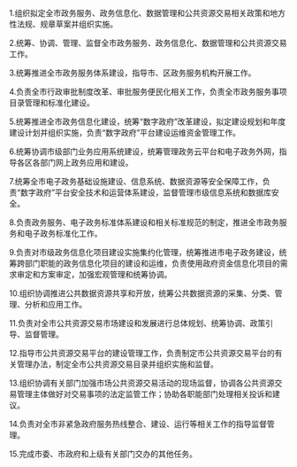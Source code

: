 1.组织拟定全市政务服务、政务信息化、数据管理和公共资源交易相关政策和地方性法规、规章草案并组织实施。

2.统筹、协调、管理、监督全市政务服务、政务信息化、数据管理和公共资源交易工作。

3.统筹推进全市政务服务体系建设，指导市、区政务服务机构开展工作。

4.负责全市行政审批制度改革、审批服务便民化相关工作，负责全市政务服务事项目录管理和标准化建设。

5.统筹推进全市政务信息化建设，统筹“数字政府”改革建设，拟定建设规划和年度建设计划并组织实施，负责“数字政府”平台建设运维资金管理工作。

6.统筹协调市级部门业务应用系统建设，统筹管理政务云平台和电子政务外网，指导各区各部门网上政务应用和建设。

7.统筹全市电子政务基础设施建设、信息系统、数据资源等安全保障工作，负责“数字政府”平台安全技术和运营体系建设，监督管理市级信息系统和数据库安全。

8.负责政务服务、电子政务标准体系建设和相关标准规范的制定，推进全市政务服务和电子政务标准化工作。

9.负责对市级政务信息化项目建设实施集约化管理，统筹推进市电子政务建设，统筹跨部门职能的政务信息化项目的建设和运维，负责使用政府资金信息化项目的需求审定和方案审定，加强宏观管理和统筹协调。

10.组织协调推进公共数据资源共享和开放，统筹公共数据资源的采集、分类、管理、分析和应用工作。

11.负责对全市公共资源交易市场建设和发展进行总体规划、统筹协调、政策引导、监督管理。

12.指导市公共资源交易平台的建设管理工作，负责制定市公共资源交易平台的有关管理办法，制定全市公共资源交易目录并组织实施和监督。

13.组织协调有关部门加强市场公共资源交易活动的现场监督，协调各公共资源交易管理主体做好对交易事项的法定监管工作；协助各职能部门处理相关投诉和建议。

14.负责对全市非紧急政府服务热线整合、建设、运行等相关工作的指导监督管理。

15.完成市委、市政府和上级有关部门交办的其他任务。